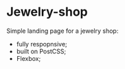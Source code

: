 # Jewelry-shop
Simple landing page for a jewelry shop:

- fully respopnsive;
- built on PostCSS;
- Flexbox;
